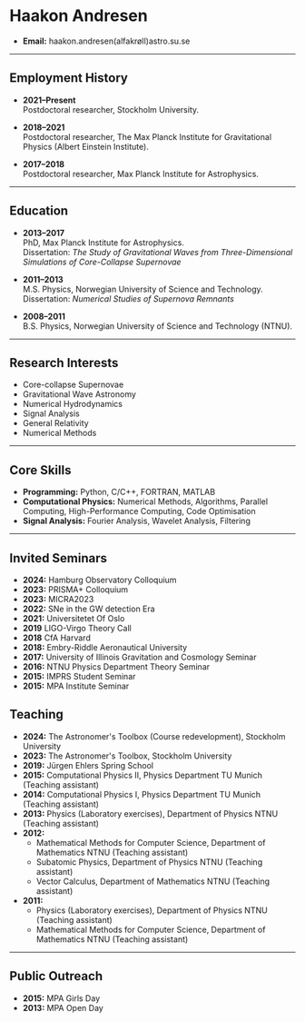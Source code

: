 # Haakon Andresen

- **Email:** haakon.andresen(alfakrøll)astro.su.se 

---

## Employment History

- **2021–Present**  
  Postdoctoral researcher, Stockholm University.

- **2018–2021**  
  Postdoctoral researcher, The Max Planck Institute for Gravitational Physics (Albert Einstein Institute).

- **2017–2018**  
  Postdoctoral researcher, Max Planck Institute for Astrophysics.

---

## Education

- **2013–2017**  
  PhD, Max Planck Institute for Astrophysics.  
  Dissertation: *The Study of Gravitational Waves from Three-Dimensional Simulations of Core-Collapse Supernovae*

- **2011–2013**  
  M.S. Physics, Norwegian University of Science and Technology.  
  Dissertation: *Numerical Studies of Supernova Remnants*

- **2008–2011**  
  B.S. Physics, Norwegian University of Science and Technology (NTNU).

---

## Research Interests

- Core-collapse Supernovae  
- Gravitational Wave Astronomy  
- Numerical Hydrodynamics  
- Signal Analysis  
- General Relativity  
- Numerical Methods  

---

## Core Skills

- **Programming:** Python, C/C++, FORTRAN, MATLAB  
- **Computational Physics:** Numerical Methods, Algorithms, Parallel Computing, High-Performance Computing, Code Optimisation
- **Signal Analysis:** Fourier Analysis, Wavelet Analysis, Filtering  

---
## Invited Seminars
- **2024:** Hamburg Observatory Colloquium
- **2023:** PRISMA+ Colloquium
- **2023:** MICRA2023
- **2022:** SNe in the GW detection Era
- **2021:** Universitetet Of Oslo
- **2019** LIGO-Virgo Theory Call
- **2018** CfA Harvard
- **2018:** Embry-Riddle Aeronautical University
- **2017:** University of Illinois Gravitation and Cosmology Seminar 
- **2016:** NTNU Physics Department Theory Seminar
- **2015:** IMPRS Student Seminar  
- **2015:** MPA Institute Seminar 


## Teaching

- **2024:** The Astronomer's Toolbox (Course redevelopment), Stockholm University  
- **2023:** The Astronomer's Toolbox, Stockholm University  
- **2019:** Jürgen Ehlers Spring School  
- **2015:** Computational Physics II, Physics Department TU Munich (Teaching assistant)  
- **2014:** Computational Physics I, Physics Department TU Munich (Teaching assistant)  
- **2013:** Physics (Laboratory exercises), Department of Physics NTNU (Teaching assistant)  
- **2012:**  
  - Mathematical Methods for Computer Science, Department of Mathematics NTNU (Teaching assistant)  
  - Subatomic Physics, Department of Physics NTNU (Teaching assistant)  
  - Vector Calculus, Department of Mathematics NTNU (Teaching assistant)  
- **2011:**  
  - Physics (Laboratory exercises), Department of Physics NTNU (Teaching assistant)  
  - Mathematical Methods for Computer Science, Department of Mathematics NTNU (Teaching assistant)

---

## Public Outreach

- **2015:** MPA Girls Day  
- **2013:** MPA Open Day
